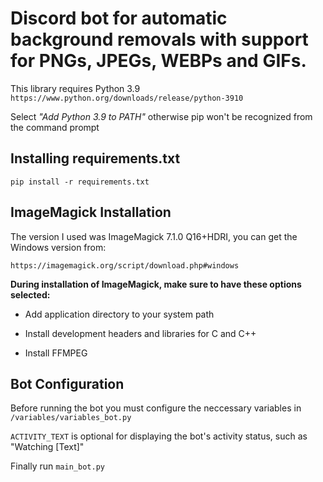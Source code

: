 # Discord bot for automatic background removals with support for PNGs, JPEGs, WEBPs and GIFs.




This library requires Python 3.9
`https://www.python.org/downloads/release/python-3910`

Select *"Add Python 3.9 to PATH"* otherwise pip won't be recognized from the command prompt

## Installing requirements.txt
```pip install -r requirements.txt```

## ImageMagick Installation
The version I used was ImageMagick 7.1.0 Q16+HDRI, you can get the Windows version from:

`https://imagemagick.org/script/download.php#windows`

**During installation of ImageMagick, make sure to have these options selected:**

- Add application directory to your system path

- Install development headers and libraries for C and C++

- Install FFMPEG


## Bot Configuration
Before running the bot you must configure the neccessary variables in `/variables/variables_bot.py`

`ACTIVITY_TEXT` is optional for displaying the bot's activity status, such as "Watching [Text]" 

Finally run `main_bot.py`
